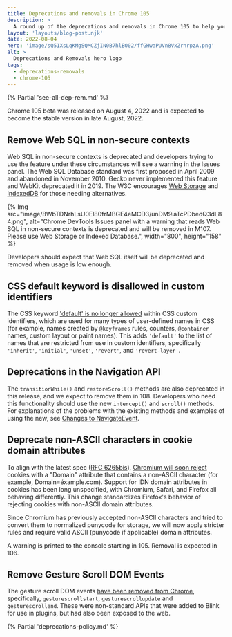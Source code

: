 ```yaml
---
title: Deprecations and removals in Chrome 105
description: >
  A round up of the deprecations and removals in Chrome 105 to help you plan.
layout: 'layouts/blog-post.njk'
date: 2022-08-04
hero: 'image/sQ51XsLqKMgSQMCZjIN0B7hlBO02/ffGHwaPUVn8VxZrnrpzA.png'
alt: >
  Deprecations and Removals hero logo
tags:
  - deprecations-removals
  - chrome-105
---
```


{% Partial 'see-all-dep-rem.md' %}

Chrome 105 beta was released on August 4, 2022 and is expected to become the stable version in late August, 2022.

## Remove Web SQL in non-secure contexts

Web SQL in non-secure contexts is deprecated and developers trying to use the feature under these circumstances will see a warning in the Issues panel. The Web SQL Database standard was first proposed in April 2009 and abandoned in November 2010. Gecko never implemented this feature and WebKit deprecated it in 2019. The W3C encourages [Web Storage](https://developer.mozilla.org//docs/Web/API/Web_Storage_API) and [IndexedDB](https://developer.mozilla.org//docs/Web/API/IndexedDB_API) for those needing alternatives.

{% Img src="image/8WbTDNrhLsU0El80frMBGE4eMCD3/unDM9iaTcPDbedQ3dL84.png", alt="Chrome DevTools Issues panel with a warning that reads Web SQL in non-secure contexts is deprecated and will be removed in M107. Please use Web Storage or Indexed Database.", width="800", height="158" %}

Developers should expect that Web SQL itself will be deprecated and removed when usage is low enough.

## CSS default keyword is disallowed in custom identifiers

The CSS keyword ['default' is no longer allowed](https://chromestatus.com/feature/5096490737860608) within CSS custom identifiers, which are used for many types of user-defined names in CSS (for example, names created by `@keyframes` rules, counters, `@container` names, custom layout or paint names). This adds `'default'` to the list of names that are restricted from use in custom identifiers, specifically `'inherit'`, `'initial'`, `'unset'`, `'revert'`, and `'revert-layer'`.

## Deprecations in the Navigation API

The `transitionWhile()` and `restoreScroll()` methods are also deprecated in this release, and we expect to remove them in 108. Developers who need this functionality should use the new `intercept()` and `scroll()` methods. For explanations of the problems with the existing methods and examples of using the new, see [Changes to NavigateEvent](/blog/navigateevent-intercept/).

## Deprecate non-ASCII characters in cookie domain attributes

To align with the latest spec ([RFC 6265bis](https://datatracker.ietf.org/doc/html/draft-ietf-httpbis-rfc6265bis/#section-5.5)), [Chromium will soon reject](https://www.chromestatus.com/feature/5534966262792192) cookies with a "Domain" attribute that contains a non-ASCII character (for example, Domain=éxample.com).
Support for IDN domain attributes in cookies has been long unspecified, with Chromium, Safari, and Firefox all behaving differently. This change standardizes Firefox's behavior of rejecting cookies with non-ASCII domain attributes.

Since Chromium has previously accepted non-ASCII characters and tried to convert them to normalized punycode for storage, we will now apply stricter rules and require valid ASCII (punycode if applicable) domain attributes.

A warning is printed to the console starting in 105. Removal is expected in 106.

## Remove Gesture Scroll DOM Events

The gesture scroll DOM events [have been removed from Chrome](https://chromestatus.com/feature/5166018807726080), specifically, `gesturescrollstart`, `gesturescrollupdate` and `gesturescrollend`. These were non-standard APIs that were added to Blink for use in plugins, but had also been exposed to the web. 

{% Partial 'deprecations-policy.md' %}
